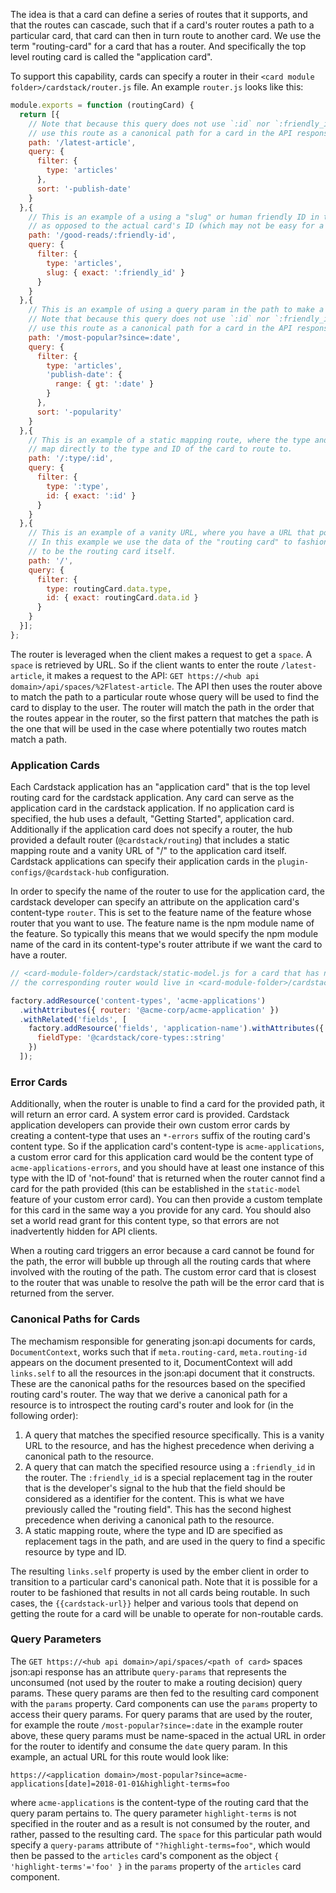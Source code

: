 The idea is that a card can define a series of routes that it supports, and that the routes can cascade, such that if a card's router routes a path to a particular card, that card can then in turn route to another card. We use the term "routing-card" for a card that has a router. And specifically the top level routing card is called the "application card".

To support this capability, cards can specify a router in their `<card module folder>/cardstack/router.js` file. An example `router.js` looks like this:

```js
module.exports = function (routingCard) {
  return [{
    // Note that because this query does not use `:id` nor `:friendly_id`, we would never
    // use this route as a canonical path for a card in the API response.
    path: '/latest-article',
    query: {
      filter: {
        type: 'articles'
      },
      sort: '-publish-date'
    }
  },{
    // This is an example of a using a "slug" or human friendly ID in the URL to identify a card
    // as opposed to the actual card's ID (which may not be easy for a human to remember or type).
    path: '/good-reads/:friendly-id',
    query: {
      filter: {
        type: 'articles',
        slug: { exact: ':friendly_id' }
      }
    }
  },{
    // This is an example of using a query param in the path to make a routing decision.
    // Note that because this query does not use `:id` nor `:friendly_id`, we would never
    // use this route as a canonical path for a card in the API response.
    path: '/most-popular?since=:date',
    query: {
      filter: {
        type: 'articles',
        'publish-date': {
          range: { gt: ':date' }
        }
      },
      sort: '-popularity'
    }
  },{
    // This is an example of a static mapping route, where the type and ID provided in the URL
    // map directly to the type and ID of the card to route to.
    path: '/:type/:id',
    query: {
      filter: {
        type: ':type',
        id: { exact: ':id' }
      }
    }
  },{
    // This is an example of a vanity URL, where you have a URL that points to a particular card.
    // In this example we use the data of the "routing card" to fashion the URL, which happens
    // to be the routing card itself.
    path: '/',
    query: {
      filter: {
        type: routingCard.data.type,
        id: { exact: routingCard.data.id }
      }
    }
  }];
};
```

The router is leveraged when the client makes a request to get a `space`. A `space` is retrieved by URL. So if the client wants to enter the route `/latest-article`, it makes a request to the API: `GET https://<hub api domain>/api/spaces/%2Flatest-article`. The API then uses the router above to match the path to a particular route whose query will be used to find the card to display to the user. The router will match the path in the order that the routes appear in the router, so the first pattern that matches the path is the one that will be used in the case where potentially two routes match match a path.

### Application Cards
Each Cardstack application has an "application card" that is the top level routing card for the cardstack application. Any card can serve as the application card in the cardstack application. If no application card is specified, the hub uses a default, "Getting Started", application card. Additionally if the application card does not specify a router, the hub provided a default router (`@cardstack/routing`) that includes a static mapping route and a vanity URL of "/" to the application card itself. Cardstack applications can specify their application cards in the `plugin-configs/@cardstack-hub` configuration.

In order to specify the name of the router to use for the application card, the cardstack developer can specify an attribute on the application card's content-type `router`. This is set to the feature name of the feature whose router that you want to use. The feature name is the npm module name of the feature. So typically this means that we would specify the npm module name of the card in its content-type's router attribute if we want the card to have a router.

```js
// <card-module-folder>/cardstack/static-model.js for a card that has npm module name of "@acme-corp/acme-application"
// the corresponding router would live in <card-module-folder>/cardstack/router.js within the same npm module

factory.addResource('content-types', 'acme-applications')
  .withAttributes({ router: '@acme-corp/acme-application' })
  .withRelated('fields', [
    factory.addResource('fields', 'application-name').withAttributes({
      fieldType: '@cardstack/core-types::string'
    })
  ]);

```

### Error Cards
Additionally, when the router is unable to find a card for the provided path, it will return an error card. A system error card is provided. Cardstack application developers can provide their own custom error cards by creating a content-type that uses an `*-errors` suffix of the routing card's content type. So if the application card's content-type is `acme-applications`, a custom error card for this application card would be the content type of `acme-applications-errors`, and you should have at least one instance of this type with the ID of 'not-found' that is returned when the router cannot find a card for the path provided (this can be established in the `static-model` feature of your custom error card). You can then provide a custom template for this card in the same way a you provide for any card. You should also set a world read grant for this content type, so that errors are not inadvertently hidden for API clients.

When a routing card triggers an error because a card cannot be found for the path, the error will bubble up through all the routing cards that where involved with the routing of the path. The custom error card that is closest to the router that was unable to resolve the path will be the error card that is returned from the server.

### Canonical Paths for Cards
The mechamism responsible for generating json:api documents for cards, `DocumentContext`, works such that if `meta.routing-card`, `meta.routing-id` appears on the document presented to it, DocumentContext will add `links.self` to all the resources in the json:api document that it constructs. These are the canonical paths for the resources based on the specified routing card's router. The way that we derive a canonical path for a resource is to introspect the routing card's router and look for (in the following order):

1. A query that matches the specified resource specifically. This is a vanity URL to the resource, and has the highest precedence when deriving a canonical path to the resource.
2. A query that can match the specified resource using a `:friendly_id` in the router. The `:friendly_id` is a special replacement tag in the router that is the developer's signal to the hub that the field should be considered as a identifier for the content. This is what we have previously called the "routing field". This has the second highest precedence when deriving a canonical path to the resource.
3. A static mapping route, where the type and ID are specified as replacement tags in the path, and are used in the query to find a specific resource by type and ID.

The resulting `links.self` property is used by the ember client in order to transition to a particular card's canonical path. Note that it is possible for a router to be fashioned that results in not all cards being routable. In such cases, the `{{cardstack-url}}` helper and various tools that depend on getting the route for a card will be unable to operate for non-routable cards.

### Query Parameters
The `GET https://<hub api domain>/api/spaces/<path of card>` spaces json:api response has an attribute `query-params` that represents the unconsumed (not used by the router to make a routing decision) query params. These query params are then fed to the resulting card component with the `params` property. Card components can use the `params` property to access their query params. For query params that are used by the router, for example the route `/most-popular?since=:date` in the example router above, these query params must be name-spaced in the actual URL in order for the router to identify and consume the `date` query param. In this example, an actual URL for this route would look like:
```
https://<application domain>/most-popular?since=acme-applications[date]=2018-01-01&highlight-terms=foo
```
where `acme-applications` is the content-type of the routing card that the query param pertains to. The query parameter `highlight-terms` is not specified in the router and as a result is not consumed by the router, and rather, passed to the resulting card. The `space` for this particular path would specify a `query-params` attribute of `"?highlight-terms=foo"`, which would then be passed to the `articles` card's component as the object `{ 'highlight-terms'='foo' }` in the `params` property of the `articles` card component.